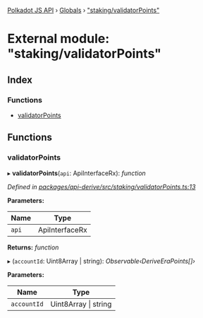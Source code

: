 [Polkadot JS API](../README.md) › [Globals](../globals.md) › ["staking/validatorPoints"](_staking_validatorpoints_.md)

# External module: "staking/validatorPoints"

## Index

### Functions

* [validatorPoints](_staking_validatorpoints_.md#validatorpoints)

## Functions

###  validatorPoints

▸ **validatorPoints**(`api`: ApiInterfaceRx): *function*

*Defined in [packages/api-derive/src/staking/validatorPoints.ts:13](https://github.com/polkadot-js/api/blob/7051e20d5/packages/api-derive/src/staking/validatorPoints.ts#L13)*

**Parameters:**

Name | Type |
------ | ------ |
`api` | ApiInterfaceRx |

**Returns:** *function*

▸ (`accountId`: Uint8Array | string): *Observable‹DeriveEraPoints[]›*

**Parameters:**

Name | Type |
------ | ------ |
`accountId` | Uint8Array &#124; string |
